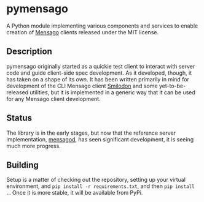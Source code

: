 # pymensago

A Python module implementing various components and services to enable creation of [Mensago](https://mensago.org) clients released under the MIT license.

## Description

pymensago originally started as a quickie test client to interact with server code and guide client-side spec development. As it developed, though, it has taken on a shape of its own. It has been written primarily in mind for development of the CLI Mensago client [Smilodon](https://github.com/darkwyrm/smilodon) and some yet-to-be-released utilities, but it is implemented in a generic way that it can be used for any Mensago client development.

## Status

The library is in the early stages, but now that the reference server implementation, [mensagod](https://github.com/mensago/mensagod), has seen significant development, it is seeing much more progress. 

## Building

Setup is a matter of checking out the repository, setting up your virtual environment, and `pip install -r requirements.txt`, and then `pip install .`. Once it is more stable, it will be available from PyPi.

